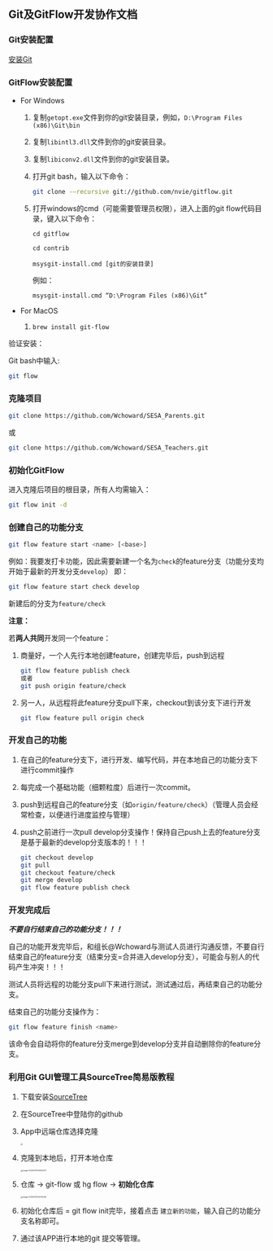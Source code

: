 ## Git及GitFlow开发协作文档

### Git安装配置

[安装Git](https://www.liaoxuefeng.com/wiki/896043488029600/896067074338496)

### GitFlow安装配置

- For Windows

  1. 复制`getopt.exe`文件到你的git安装目录，例如，`D:\Program Files (x86)\Git\bin`

  2. 复制`libintl3.dll`文件到你的git安装目录。

  3. 复制`libiconv2.dll`文件到你的git安装目录。

  4. 打开git bash，输入以下命令：

     ```bash
     git clone -–recursive git://github.com/nvie/gitflow.git
     ```

  5. 打开windows的cmd（可能需要管理员权限），进入上面的git flow代码目录，键入以下命令：

     ```shell
     cd gitflow
     
     cd contrib
     
     msysgit-install.cmd [git的安装目录]
     ```

     例如：

     ```shell
     msysgit-install.cmd “D:\Program Files (x86)\Git”
     ```

- For MacOS

  1. `brew install git-flow`

验证安装：

Git bash中输入:

```bash
git flow
```

### 克隆项目

```bash
git clone https://github.com/Wchoward/SESA_Parents.git
```

或

```bash
git clone https://github.com/Wchoward/SESA_Teachers.git
```

### 初始化GitFlow

进入克隆后项目的根目录，所有人均需输入：

```bash
git flow init -d
```

### 创建自己的功能分支

```bash
git flow feature start <name> [<base>]
```

例如：我要发打卡功能，因此需要新建一个名为`check`的feature分支（功能分支均开始于最新的开发分支`develop`） 即：

```bash
git flow feature start check develop
```

新建后的分支为`feature/check`

**注意：**

若**两人共同**开发同一个feature：

1. 商量好，一个人先行本地创建feature，创建完毕后，push到远程

   ```bash
   git flow feature publish check
   或者
   git push origin feature/check
   ```

2. 另一人，从远程将此feature分支pull下来，checkout到该分支下进行开发

   ```bash
   git flow feature pull origin check
   ```

### 开发自己的功能

1. 在自己的feature分支下，进行开发、编写代码，并在本地自己的功能分支下进行commit操作

2. 每完成一个基础功能（细颗粒度）后进行一次commit。

3. push到远程自己的feature分支（如`origin/feature/check`）（管理人员会经常检查，以便进行进度监控与管理）

4. push之前进行一次pull develop分支操作！保持自己push上去的feature分支是基于最新的develop分支版本的！！！

   ```bash
   git checkout develop
   git pull
   git checkout feature/check
   git merge develop
   git flow feature publish check
   ```

### 开发完成后

***不要自行结束自己的功能分支！！！***

自己的功能开发完毕后，和组长@Wchoward与测试人员进行沟通反馈，不要自行结束自己的feature分支（结束分支=合并进入develop分支），可能会与别人的代码产生冲突！！！

测试人员将远程的功能分支pull下来进行测试，测试通过后，再结束自己的功能分支。

结束自己的功能分支操作为：

```bash
git flow feature finish <name>
```

该命令会自动将你的feature分支merge到develop分支并自动删除你的feature分支。





### 利用Git GUI管理工具SourceTree简易版教程

1. 下载安装[SourceTree](https://www.sourcetreeapp.com) 

2. 在SourceTree中登陆你的github

3. App中远端仓库选择克隆

   <img src="./克隆仓库.png" style="zoom:25%;" />

4. 克隆到本地后，打开本地仓库

   <img src="./打开本地仓库.png" alt="image-20200310124550373" style="zoom:25%;" />

5. 仓库 -> git-flow 或 hg flow -> **初始化仓库**

   <img src="./初始化GitFlow.png" alt="image-20200310124714028" style="zoom:25%;" />

6. 初始化仓库后 = git flow init完毕，接着点击 `建立新的功能`，输入自己的功能分支名称即可。

7. 通过该APP进行本地的git 提交等管理。


